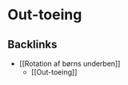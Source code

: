 # Out-toeing
## Backlinks
* [[Rotation af børns underben]]
	* [[Out-toeing]]

<!-- #anki/tag/med/Orto #anki/deck/Medicine -->

<!-- {BearID:E0B04023-9DC4-48C0-BBDC-205278566BD8-98900-0000C10488DC5BF4} -->
